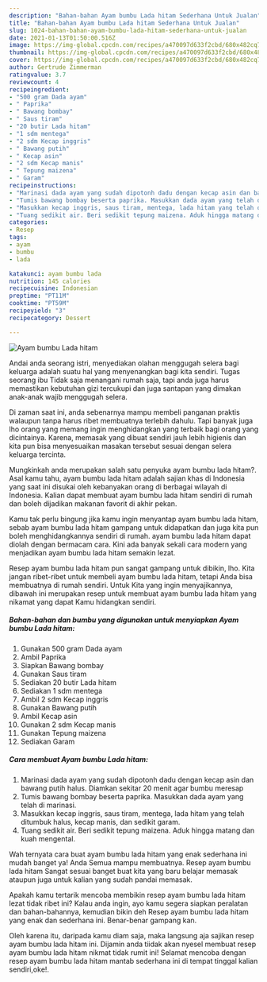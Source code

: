```yaml
---
description: "Bahan-bahan Ayam bumbu Lada hitam Sederhana Untuk Jualan"
title: "Bahan-bahan Ayam bumbu Lada hitam Sederhana Untuk Jualan"
slug: 1024-bahan-bahan-ayam-bumbu-lada-hitam-sederhana-untuk-jualan
date: 2021-01-13T01:50:00.516Z
image: https://img-global.cpcdn.com/recipes/a470097d633f2cbd/680x482cq70/ayam-bumbu-lada-hitam-foto-resep-utama.jpg
thumbnail: https://img-global.cpcdn.com/recipes/a470097d633f2cbd/680x482cq70/ayam-bumbu-lada-hitam-foto-resep-utama.jpg
cover: https://img-global.cpcdn.com/recipes/a470097d633f2cbd/680x482cq70/ayam-bumbu-lada-hitam-foto-resep-utama.jpg
author: Gertrude Zimmerman
ratingvalue: 3.7
reviewcount: 4
recipeingredient:
- "500 gram Dada ayam"
- " Paprika"
- " Bawang bombay"
- " Saus tiram"
- "20 butir Lada hitam"
- "1 sdm mentega"
- "2 sdm Kecap inggris"
- " Bawang putih"
- " Kecap asin"
- "2 sdm Kecap manis"
- " Tepung maizena"
- " Garam"
recipeinstructions:
- "Marinasi dada ayam yang sudah dipotonh dadu dengan kecap asin dan bawang putih halus. Diamkan sekitar 20 menit agar bumbu meresap"
- "Tumis bawang bombay beserta paprika. Masukkan dada ayam yang telah di marinasi."
- "Masukkan kecap inggris, saus tiram, mentega, lada hitam yang telah ditumbuk halus, kecap manis, dan sedikit garam."
- "Tuang sedikit air. Beri sedikit tepung maizena. Aduk hingga matang dan kuah mengental."
categories:
- Resep
tags:
- ayam
- bumbu
- lada

katakunci: ayam bumbu lada 
nutrition: 145 calories
recipecuisine: Indonesian
preptime: "PT11M"
cooktime: "PT59M"
recipeyield: "3"
recipecategory: Dessert

---
```



![Ayam bumbu Lada hitam](https://img-global.cpcdn.com/recipes/a470097d633f2cbd/680x482cq70/ayam-bumbu-lada-hitam-foto-resep-utama.jpg)

Andai anda seorang istri, menyediakan olahan menggugah selera bagi keluarga adalah suatu hal yang menyenangkan bagi kita sendiri. Tugas seorang ibu Tidak saja menangani rumah saja, tapi anda juga harus memastikan kebutuhan gizi tercukupi dan juga santapan yang dimakan anak-anak wajib menggugah selera.

Di zaman  saat ini, anda sebenarnya mampu membeli panganan praktis walaupun tanpa harus ribet membuatnya terlebih dahulu. Tapi banyak juga lho orang yang memang ingin menghidangkan yang terbaik bagi orang yang dicintainya. Karena, memasak yang dibuat sendiri jauh lebih higienis dan kita pun bisa menyesuaikan masakan tersebut sesuai dengan selera keluarga tercinta. 



Mungkinkah anda merupakan salah satu penyuka ayam bumbu lada hitam?. Asal kamu tahu, ayam bumbu lada hitam adalah sajian khas di Indonesia yang saat ini disukai oleh kebanyakan orang di berbagai wilayah di Indonesia. Kalian dapat membuat ayam bumbu lada hitam sendiri di rumah dan boleh dijadikan makanan favorit di akhir pekan.

Kamu tak perlu bingung jika kamu ingin menyantap ayam bumbu lada hitam, sebab ayam bumbu lada hitam gampang untuk didapatkan dan juga kita pun boleh menghidangkannya sendiri di rumah. ayam bumbu lada hitam dapat diolah dengan bermacam cara. Kini ada banyak sekali cara modern yang menjadikan ayam bumbu lada hitam semakin lezat.

Resep ayam bumbu lada hitam pun sangat gampang untuk dibikin, lho. Kita jangan ribet-ribet untuk membeli ayam bumbu lada hitam, tetapi Anda bisa membuatnya di rumah sendiri. Untuk Kita yang ingin menyajikannya, dibawah ini merupakan resep untuk membuat ayam bumbu lada hitam yang nikamat yang dapat Kamu hidangkan sendiri.

<!--inarticleads1-->

##### Bahan-bahan dan bumbu yang digunakan untuk menyiapkan Ayam bumbu Lada hitam:

1. Gunakan 500 gram Dada ayam
1. Ambil  Paprika
1. Siapkan  Bawang bombay
1. Gunakan  Saus tiram
1. Sediakan 20 butir Lada hitam
1. Sediakan 1 sdm mentega
1. Ambil 2 sdm Kecap inggris
1. Gunakan  Bawang putih
1. Ambil  Kecap asin
1. Gunakan 2 sdm Kecap manis
1. Gunakan  Tepung maizena
1. Sediakan  Garam




<!--inarticleads2-->

##### Cara membuat Ayam bumbu Lada hitam:

1. Marinasi dada ayam yang sudah dipotonh dadu dengan kecap asin dan bawang putih halus. Diamkan sekitar 20 menit agar bumbu meresap
1. Tumis bawang bombay beserta paprika. Masukkan dada ayam yang telah di marinasi.
1. Masukkan kecap inggris, saus tiram, mentega, lada hitam yang telah ditumbuk halus, kecap manis, dan sedikit garam.
1. Tuang sedikit air. Beri sedikit tepung maizena. Aduk hingga matang dan kuah mengental.




Wah ternyata cara buat ayam bumbu lada hitam yang enak sederhana ini mudah banget ya! Anda Semua mampu membuatnya. Resep ayam bumbu lada hitam Sangat sesuai banget buat kita yang baru belajar memasak ataupun juga untuk kalian yang sudah pandai memasak.

Apakah kamu tertarik mencoba membikin resep ayam bumbu lada hitam lezat tidak ribet ini? Kalau anda ingin, ayo kamu segera siapkan peralatan dan bahan-bahannya, kemudian bikin deh Resep ayam bumbu lada hitam yang enak dan sederhana ini. Benar-benar gampang kan. 

Oleh karena itu, daripada kamu diam saja, maka langsung aja sajikan resep ayam bumbu lada hitam ini. Dijamin anda tiidak akan nyesel membuat resep ayam bumbu lada hitam nikmat tidak rumit ini! Selamat mencoba dengan resep ayam bumbu lada hitam mantab sederhana ini di tempat tinggal kalian sendiri,oke!.

